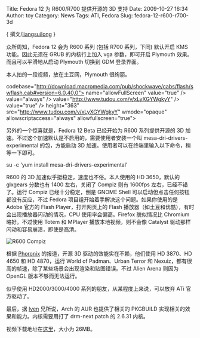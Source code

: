 Title: Fedora 12 为 R600/R700 提供开源的 3D 支持
Date: 2009-10-27 16:34
Author: toy
Category: News
Tags: ATI, Fedora
Slug: fedora-12-r600-r700-3d

{ 撰文/[liangsuilong](http://www.liangsuilong.info) }

众所周知，Fedora 12 会为 R600 系列 (包括 R700 系列，下同) 默认开启 KMS
功能。因此无须在 GRUB 的内核行上加入 vga 参数，即可开启 Plymouth
效果。而且可以平滑地从启动 Plymouth 切换到 GDM 登录界面。

本人拍的一段视频，放在土豆网，Plymouth 很绚丽。

codebase="http://download.macromedia.com/pub/shockwave/cabs/flash/swflash.cab#version=6,0,40,0">
name="allowFullScreen" value="true" /> value="always" />
value="http://www.tudou.com/v/xLyXGYWgkyY" /> value="true" />
height="363" src="http://www.tudou.com/v/xLyXGYWgkyY" wmode="opaque"  
allowscriptaccess="always" allowfullscreen="true">

另外的一个惊喜就是，Fedora 12 Beta 已经开始为 R600 系列提供开源的 3D
加速。不过这个加速默认是不启用的，需要使用者安装一个叫
mesa-dri-drivers-experimental 的包，方能启动 3D
加速。使用者可以在终端里输入以下命令，稍等一下即可。

su -c 'yum install mesa-dri-drivers-experimental'

R600 的 3D 加速似乎挺稳定，速度也不俗。本人使用的 HD 3650，默认的
glxgears 分数也有 1400 左右，关闭了 Compiz 则有 1600fps
左右，已经不错了。运行 Compiz 已经十分稳定，倒是 GNOME Shell
可以启动但点击任何按钮都没有反应，不过 Fedora
项目组开始着手解决这个问题。如果你使用的是 Adobe 官方的 Flash
Player，打开网页上的 Flash
播放器（如土豆和优酷），有时会出现播放器闪动的情况，CPU
使用率会偏高。Firefox 貌似情况比 Chromium 略好。不过使用 Totem 和
MPlayer 播放本地视频，则不会像 Catalyst
驱动那样闪动和容易崩溃，即使是高清。

![R600
Compiz](http://dl.getdropbox.com/u/1352061/photo/Screenshot-2.png)

根据
[Phoronix](http://www.phoronix.com/scan.php?page=article&item=fedora\_r600\_3d#=1)
的报道，开源 3D 驱动的效能实在不赖，他们使用 HD 3870、HD 4650 和 HD
4870，运行 World of Padman、Urban Terror 和
Nexuiz，都有很高的帧速，除了某些场景会出现渲染和贴图错误。不过 Alien
Arena 则因为 OpenGL 版本不够而无法运行。

似乎使用 HD2000/3000/4000 系列的朋友，从某程度上来说，可以放弃 ATi
官方驱动了。

最后，据 [Iven](http://www.kissuki.com) 兄所说，Arch 的 AUR
也提供了相关的 PKGBUILD 实现相关的效果和能力。内核需要用打了
drm-next.patch 的 2.6.31 内核。

视频下载地址在[这里](http://dl.getdropbox.com/u/1352061/HPIM4383.mkv)，大小为
26MB。
